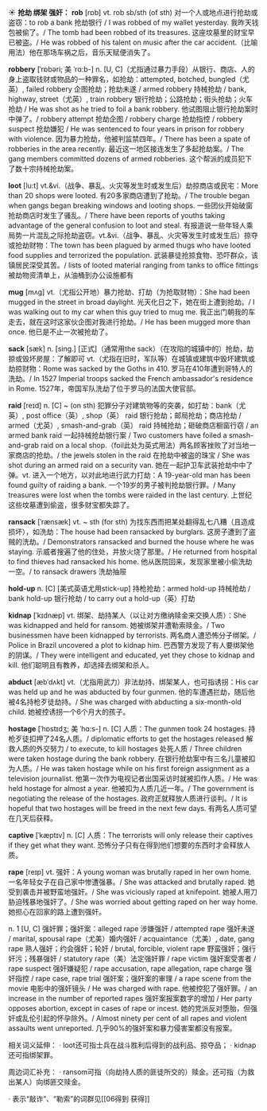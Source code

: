 ☀ <span class="category">**抢劫 绑架 强奸：**</span>
<span class="vocabulary">**rob**</span> [rɒb] 
<span class="definition">vt. rob sb/sth (of sth) 对一个人或地点进行抢劫或盗窃：</span>to rob a bank 抢劫银行 / I was robbed of my wallet yesterday. 我昨天钱包被偷了。/ The tomb had been robbed of its treasures. 这座坟墓里的财宝早已被盗。/ He was robbed of his talent on music after the car accident.（比喻用法）他在那场车祸之后，音乐天赋便消失了。
                      
<span class="vocabulary">**robbery**</span> [ˈrɒbəri; 美 ˈrɑ:b-]
<span class="definition">n. [U, C]（尤指通过暴力手段）从银行、商店、人的身上盗取钱财或物品的一种罪名，如抢劫：</span>attempted, botched, bungled（尤英）, failed robbery 企图抢劫；抢劫未遂 / armed robbery 持械抢劫 / bank, highway, street（尤英）, train robbery 银行抢劫；公路抢劫；街头抢劫；火车抢劫 / He was shot as he tried to foil a bank robbery. 他试图阻止银行抢劫案时中弹了。/ robbery attempt 抢劫企图 / robbery charge 抢劫指控 / robbery suspect 抢劫嫌犯 / He was sentenced to four years in prison for robbery with violence. 因为暴力抢劫，他被判监禁四年。/ There has been a spate of robberies in the area recently. 最近这一地区接连发生了多起抢劫案。/ The gang members committed dozens of armed robberies. 这个帮派的成员犯下了数十宗持械抢劫案。

<span class="vocabulary">**loot**</span> [lu:t]
<span class="definition">vt.&vi.（战争、暴乱、火灾等发生时或发生后）劫掠商店或民宅：</span>More than 20 shops were looted. 有20多家商店遭到了抢劫。/ The trouble began when gangs began breaking windows and looting shops. 一些团伙开始破窗抢劫商店时发生了骚乱。/ There have been reports of youths taking advantage of the general confusion to loot and steal. 有报道说一些年轻人乘局势一片混乱之际抢劫盗窃。<span class="definition">vt.&vi.（战争、暴乱、火灾等发生时或发生后）掠夺或抢劫财物：</span>The town has been plagued by armed thugs who have looted food supplies and terrorized the population. 武装暴徒抢掠食物、恐吓群众，该镇居民深受其苦。/ lists of looted material ranging from tanks to office fittings 被劫物资清单上，从油桶到办公设施都有
                      
<span class="vocabulary">**mug**</span> [mʌg]
<span class="definition">vt.（尤指公开地）暴力抢劫、打劫（为抢取财物）：</span>She had been mugged in the street in broad daylight. 光天化日之下，她在街上遭到抢劫。/ I was walking out to my car when this guy tried to mug me. 我正出门朝我的车走去，就在这时这家伙企图对我进行抢劫。/ He has been mugged more than once. 他已是不止一次被抢劫了。

<span class="vocabulary">**sack**</span> [sæk]
<span class="definition">n. [sing.] [正式]（通常用the sack）（在攻陷的城镇中的）抢劫，劫掠或毁坏房屋：</span>了解即可 <span class="definition">vt.（尤指在旧时，军队等）在城镇或建筑中毁坏建筑或劫掠财物：</span>Rome was sacked by the Goths in 410. 罗马在410年遭到哥特人的洗劫。/ In 1527 Imperial troops sacked the French ambassador's residence in Rome. 1527年，帝国军队洗劫了位于罗马的法国大使官邸。           

<span class="vocabulary">**raid**</span> [reɪd]
<span class="definition">n. [C] ~ (on sth) 犯罪分子对建筑物等的突袭，如打劫：</span>bank（尤英）, post office（英）, shop（英） raid 银行抢劫；邮局抢劫；商店抢劫 / armed（尤英）, smash-and-grab（英） raid 持械抢劫；砸破商店橱窗行窃 / an armed bank raid 一起持械抢劫银行案 / Two customers have foiled a smash-and-grab raid on a local shop.（foil此处为英式用法）两名顾客挫败了对当地一家商店的抢劫。/ the jewels stolen in the raid 在抢劫中被盗的珠宝 / She was shot during an armed raid on a security van. 她在一起护卫车武装抢劫中中了弹。<span class="definition">vt. 进入一个地方，以对此地进行武力打劫：</span>A 19-year-old man has been found guilty of raiding a bank. 一个19岁的男子被判抢劫银行罪。/ Many treasures were lost when the tombs were raided in the last century. 上世纪这些坟墓遭到偷盗，很多财宝都失踪了。           

<span class="vocabulary">**ransack**</span> [ˈrænsæk]
<span class="definition">vt. ~ sth (for sth) 为找东西而把某处翻得乱七八糟（且造成损坏），如洗劫：</span>The house had been ransacked by burglars. 这房子遭到了盗贼的洗劫。/ Demonstrators ransacked and burned the house where he was staying. 示威者搜遍了他的住处，并放火烧了那里。/ He returned from hospital to find thieves had ransacked his home. 他从医院回来，发现家里被小偷洗劫一空。/ to ransack drawers 洗劫抽屉
                      
<span class="vocabulary">**hold-up**</span>
<span class="definition">n. [C] [美式英语尤用stick-up] 持枪抢劫：</span>armed hold-up 持械抢劫 / bank hold-up 银行抢劫 / to carry out a hold-up（英）打劫

<span class="vocabulary">**kidnap**</span> [ˈkɪdnæp]
<span class="definition">vt. 绑架、劫持某人（以让对方缴纳赎金来交换人质）：</span>She was kidnapped and held for ransom. 她被绑架并遭勒索赎金。/ Two businessmen have been kidnapped by terrorists. 两名商人遭恐怖分子绑架。/ Police in Brazil uncovered a plot to kidnap him. 巴西警方发现了有人要绑架他的阴谋。/ They were intelligent and educated, yet they chose to kidnap and kill. 他们聪明且有教养，却选择去绑架和杀人。
           
<span class="vocabulary">**abduct**</span> [æbˈdʌkt]
<span class="definition">vt.（尤指用武力）非法劫持、绑架某人，也可指诱拐：</span>His car was held up and he was abducted by four gunmen. 他的车遭遇拦劫，随后他被4名持枪歹徒劫持。/ She was charged with abducting a six-month-old child. 她被控诱拐一个6个月大的孩子。

<span class="vocabulary">**hostage**</span> [ˈhɒstɪdʒ; 美 ˈhɑ:s-]
<span class="definition">n. [C] 人质：</span>The gunmen took 24 hostages. 持枪歹徒扣押了24名人质。/ diplomatic efforts to get the hostages released 解救人质的外交努力 / to execute, to kill hostages 处死人质 / Three children were taken hostage during the bank robbery. 在银行抢劫案中有三名儿童被扣为人质。/ He was taken hostage while on his first foreign assignment as a television journalist. 他第一次作为电视记者出国采访时就被扣作人质。/ He was held hostage for almost a year. 他被扣为人质几近一年。/ The government is negotiating the release of the hostages. 政府正就释放人质进行谈判。/ It is hopeful that two hostages will be freed in the next few days. 有两名人质可望在几天后获释。
           
<span class="vocabulary">**captive**</span> [ˈkæptɪv]
<span class="definition">n. [C] 人质：</span>The terrorists will only release their captives if they get what they want. 恐怖分子只有在得到他们想要的东西时才会释放人质。

<span class="vocabulary">**rape**</span> [reɪp]
<span class="definition">vt. 强奸：</span>A young woman was brutally raped in her own home. 一名年轻女子在自己家中惨遭强暴。/ She was attacked and brutally raped. 她受到袭击并被野蛮地强奸。/ She was viciously raped at knifepoint. 她被人用刀胁迫残暴地强奸了。/ She was worried about getting raped on her way home. 她担心在回家的路上遭到强奸。

<span class="definition">n. 1 [U, C] 强奸罪；强奸案：</span>alleged rape 涉嫌强奸 / attempted rape 强奸未遂 / marital, spousal rape（尤美）婚内强奸 / acquaintance（尤美）, date, gang rape 熟人强奸；约会强奸；轮奸 / brutal, forcible, violent rape 野蛮强奸；强行奸污；残暴强奸 / statutory rape（美）法定强奸罪 / rape victim 强奸案受害者 / rape suspect 强奸嫌疑犯 / rape accusation, rape allegation, rape charge 强奸指控 / rape case, rape trial 强奸案；强奸案的审理 / a rape scene from the movie 电影中的强奸镜头 / He was charged with rape. 他被控犯了强奸罪。/ an increase in the number of reported rapes 强奸案报案数字的增加 / Her party opposes abortion, except in cases of rape or incest. 她的党派反对堕胎，但强奸或乱伦引起的怀孕除外。/ Almost ninety per cent of all rapes and violent assaults went unreported. 几乎90%的强奸案和暴力侵害案都没有报案。

相关词义延伸：
· loot还可指士兵在战斗胜利后得到的战利品、掠夺品；
· kidnap还可指绑架罪。

周边词汇补充：
· ransom可指（向劫持人质的匪徒所交的）赎金。还可指（为救出某人）向绑匪交赎金。

· 表示“敲诈”、“勒索”的词群见[[06得到 获得]]


